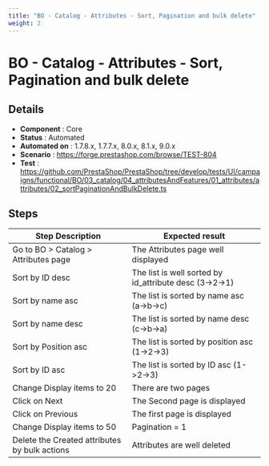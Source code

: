 ```yaml
---
title: "BO - Catalog - Attributes - Sort, Pagination and bulk delete"
weight: 2
---
```


# BO - Catalog - Attributes - Sort, Pagination and bulk delete
## Details
* **Component** : Core
* **Status** : Automated
* **Automated on** : 1.7.8.x, 1.7.7.x, 8.0.x, 8.1.x, 9.0.x
* **Scenario** : https://forge.prestashop.com/browse/TEST-804
* **Test** : https://github.com/PrestaShop/PrestaShop/tree/develop/tests/UI/campaigns/functional/BO/03_catalog/04_attributesAndFeatures/01_attributes/attributes/02_sortPaginationAndBulkDelete.ts

## Steps
| Step Description | Expected result |
| ----- | ----- |
| Go to BO > Catalog > Attributes page | The Attributes page well displayed |
| Sort by ID desc | The list is well sorted by id_attribute desc (3->2->1) |
| Sort by name asc | The list is sorted by name asc (a->b->c) |
| Sort by name desc | The list is sorted by name desc (c->b->a) |
| Sort by Position asc | The list is sorted by position asc (1->2->3) |
| Sort by ID asc | The list is sorted by ID asc (1->2->3) |
| Change Display items to 20 | There are two pages |
| Click on Next | The Second page is displayed |
| Click on Previous | The first page is displayed |
| Change Display items to 50 | Pagination = 1 |
| Delete the Created attributes by bulk actions | Attributes are well deleted |